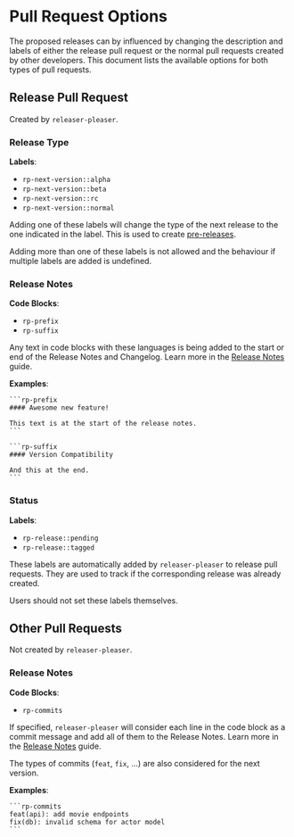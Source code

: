 # Pull Request Options

The proposed releases can by influenced by changing the description and labels of either the release pull request or the normal pull requests created by other developers. This document lists the available options for both types of pull requests.

## Release Pull Request

Created by `releaser-pleaser`.

### Release Type

**Labels**:

- `rp-next-version::alpha`
- `rp-next-version::beta`
- `rp-next-version::rc`
- `rp-next-version::normal`

Adding one of these labels will change the type of the next release to the one indicated in the label. This is used to create [pre-releases](../guides/pre-releases.md).

Adding more than one of these labels is not allowed and the behaviour if multiple labels are added is undefined.

### Release Notes

**Code Blocks**:

- `rp-prefix`
- `rp-suffix`

Any text in code blocks with these languages is being added to the start or end of the Release Notes and Changelog. Learn more in the [Release Notes](../guides/release-notes.md) guide.

**Examples**:

    ```rp-prefix
    #### Awesome new feature!

    This text is at the start of the release notes.
    ```

    ```rp-suffix
    #### Version Compatibility

    And this at the end.
    ```

### Status

**Labels**:

- `rp-release::pending`
- `rp-release::tagged`

These labels are automatically added by `releaser-pleaser` to release pull requests. They are used to track if the corresponding release was already created.

Users should not set these labels themselves.

## Other Pull Requests

Not created by `releaser-pleaser`.

### Release Notes

**Code Blocks**:

- `rp-commits`

If specified, `releaser-pleaser` will consider each line in the code block as a commit message and add all of them to the Release Notes. Learn more in the [Release Notes](../guides/release-notes.md) guide.

The types of commits (`feat`, `fix`, ...) are also considered for the next version.

**Examples**:

    ```rp-commits
    feat(api): add movie endpoints
    fix(db): invalid schema for actor model
    ```
